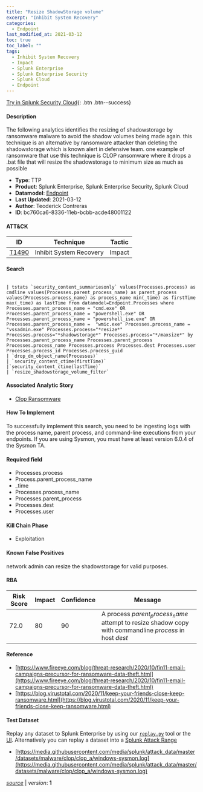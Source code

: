 ```yaml
---
title: "Resize ShadowStorage volume"
excerpt: "Inhibit System Recovery"
categories:
  - Endpoint
last_modified_at: 2021-03-12
toc: true
toc_label: ""
tags:
  - Inhibit System Recovery
  - Impact
  - Splunk Enterprise
  - Splunk Enterprise Security
  - Splunk Cloud
  - Endpoint
---
```




[Try in Splunk Security Cloud](https://www.splunk.com/en_us/cyber-security.html){: .btn .btn--success}

#### Description

The following analytics identifies the resizing of shadowstorage by ransomware malware to avoid the shadow volumes being made again. this technique is an alternative by ransomware attacker than deleting the shadowstorage which is known alert in defensive team. one example of ransomware that use this technique is CLOP ransomware where it drops a .bat file that will resize the shadowstorage to minimum size as much as possible

- **Type**: TTP
- **Product**: Splunk Enterprise, Splunk Enterprise Security, Splunk Cloud
- **Datamodel**: [Endpoint](https://docs.splunk.com/Documentation/CIM/latest/User/Endpoint)
- **Last Updated**: 2021-03-12
- **Author**: Teoderick Contreras
- **ID**: bc760ca6-8336-11eb-bcbb-acde48001122


#### ATT&CK

| ID          | Technique   | Tactic         |
| ----------- | ----------- |--------------- |
| [T1490](https://attack.mitre.org/techniques/T1490/) | Inhibit System Recovery | Impact |





#### Search

```

| tstats `security_content_summariesonly` values(Processes.process) as cmdline values(Processes.parent_process_name) as parent_process values(Processes.process_name) as process_name min(_time) as firstTime max(_time) as lastTime from datamodel=Endpoint.Processes where Processes.parent_process_name = "cmd.exe" OR Processes.parent_process_name = "powershell.exe" OR Processes.parent_process_name = "powershell_ise.exe" OR Processes.parent_process_name =  "wmic.exe" Processes.process_name = "vssadmin.exe" Processes.process="*resize*" Processes.process="*shadowstorage*" Processes.process="*/maxsize*" by Processes.parent_process_name Processes.parent_process Processes.process_name Processes.process Processes.dest Processes.user Processes.process_id Processes.process_guid 
| `drop_dm_object_name(Processes)` 
| `security_content_ctime(firstTime)` 
|`security_content_ctime(lastTime)` 
| `resize_shadowstorage_volume_filter`
```

#### Associated Analytic Story
* [Clop Ransomware](/stories/clop_ransomware)


#### How To Implement
To successfully implement this search, you need to be ingesting logs with the process name, parent process, and command-line executions from your endpoints. If you are using Sysmon, you must have at least version 6.0.4 of the Sysmon TA.

#### Required field
* Processes.process
* Process.parent_process_name
* _time
* Processes.process_name
* Processes.parent_process
* Processes.dest
* Processes.user


#### Kill Chain Phase
* Exploitation


#### Known False Positives
network admin can resize the shadowstorage for valid purposes.


#### RBA

| Risk Score  | Impact      | Confidence   | Message      |
| ----------- | ----------- |--------------|--------------|
| 72.0 | 80 | 90 | A process $parent_process_name$ attempt to resize shadow copy with commandline $process$ in host $dest$ |




#### Reference

* [https://www.fireeye.com/blog/threat-research/2020/10/fin11-email-campaigns-precursor-for-ransomware-data-theft.html](https://www.fireeye.com/blog/threat-research/2020/10/fin11-email-campaigns-precursor-for-ransomware-data-theft.html)
* [https://blog.virustotal.com/2020/11/keep-your-friends-close-keep-ransomware.html](https://blog.virustotal.com/2020/11/keep-your-friends-close-keep-ransomware.html)



#### Test Dataset
Replay any dataset to Splunk Enterprise by using our [`replay.py`](https://github.com/splunk/attack_data#using-replaypy) tool or the [UI](https://github.com/splunk/attack_data#using-ui).
Alternatively you can replay a dataset into a [Splunk Attack Range](https://github.com/splunk/attack_range#replay-dumps-into-attack-range-splunk-server)

* [https://media.githubusercontent.com/media/splunk/attack_data/master/datasets/malware/clop/clop_a/windows-sysmon.log](https://media.githubusercontent.com/media/splunk/attack_data/master/datasets/malware/clop/clop_a/windows-sysmon.log)


[*source*](https://github.com/splunk/security_content/tree/develop/detections/endpoint/resize_shadowstorage_volume.yml) \| *version*: **1**